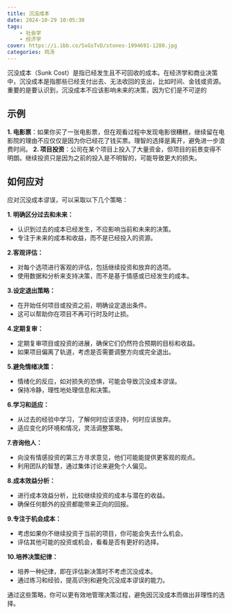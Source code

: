 ```yaml
---
title: 沉没成本
date: 2024-10-29 10:05:30
tags:
    - 社会学
    - 经济学
cover: https://i.ibb.co/SxGsTvD/stones-1994691-1280.jpg
categories: 鸡汤
---
```




沉没成本（Sunk Cost）是指已经发生且不可回收的成本。在经济学和商业决策中，沉没成本是指那些已经支付出去、无法收回的支出，比如时间、金钱或资源。重要的是要认识到，沉没成本不应该影响未来的决策，因为它们是不可逆的



## 示例

 **1. 电影票**：如果你买了一张电影票，但在观看过程中发现电影很糟糕，继续留在电影院的理由不应仅仅是因为你已经花了钱买票。理智的选择是离开，避免进一步浪费时间。
 **2. 项目投资**：公司在某个项目上投入了大量资金，但项目的前景变得不明朗。继续投资只是因为之前的投入是不明智的，可能导致更大的损失。

## 如何应对


应对沉没成本谬误，可以采取以下几个策略：

**1. 明确区分过去和未来：**

- 认识到过去的成本已经发生，不应影响当前和未来的决策。
- 专注于未来的成本和收益，而不是已经投入的资源。



**2.客观评估：**
- 对每个选项进行客观的评估，包括继续投资和放弃的选项。
- 使用数据和分析来支持决策，而不是基于情感或已经发生的成本。

**3.设定退出策略：**

- 在开始任何项目或投资之前，明确设定退出条件。
- 这可以帮助你在项目不再可行时及时止损。


**4.定期复审：**

- 定期复审项目或投资的进展，确保它们仍然符合预期的目标和收益。
- 如果项目偏离了轨道，考虑是否需要调整方向或完全退出。

**5.避免情绪决策：**

- 情绪化的反应，如对损失的恐惧，可能会导致沉没成本谬误。
- 保持冷静，理性地处理信息和决策。

**6.学习和适应：**

- 从过去的经验中学习，了解何时应该坚持，何时应该放弃。
- 适应变化的环境和情况，灵活调整策略。

**7.咨询他人：**

- 向没有情感投资的第三方寻求意见，他们可能能提供更客观的观点。
- 利用团队的智慧，通过集体讨论来避免个人偏见。

**8.成本效益分析：**

- 进行成本效益分析，比较继续投资的成本与潜在的收益。
- 确保任何额外的投资都能带来正向的回报。

**9.专注于机会成本：**

- 考虑如果你不继续投资于当前的项目，你可能会失去什么机会。
- 评估其他可能的投资或机会，看看是否有更好的选择。

**10.培养决策纪律：**
- 培养一种纪律，即在评估新决策时不考虑沉没成本。
- 通过练习和经验，提高识别和避免沉没成本谬误的能力。


通过这些策略，你可以更有效地管理决策过程，避免因沉没成本而做出非理性的选择。